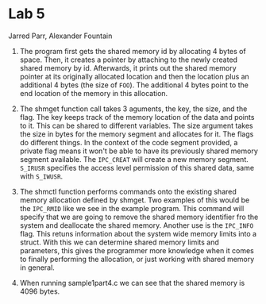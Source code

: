 # Lab 5
Jarred Parr, Alexander Fountain

1. The program first gets the shared memory id by allocating 4 bytes of space. Then, it creates a pointer by attaching to the newly created shared memory by id. Afterwards, it prints out the shared memory pointer at its originally allocated location and then the location plus an additional 4 bytes (the size of `FOO`). The additional 4 bytes point to the end location of the memory in this allocation.

2. The shmget function call takes 3 aguments, the key, the size, and the flag. The key keeps track of the memory location of the data and points to it. This can be shared to different variables. The size argument takes the size in bytes for the memory segment and allocates for it. The flags do different things. In the context of the code segment provided, a private flag means it won't be able to have its previously shared memory segment available. The `IPC_CREAT` will create a new memory segment. `S_IRUSR` specifies the access level permission of this shared data, same with `S_IWUSR`.

3. The shmctl function performs commands onto the existing shared memory allocation defined by shmget. Two examples of this would be the `IPC_RMID` like we see in the example program. This command will specify that we are going to remove the shared memory identifier fro the system and deallocate the shared memory. Another use is the `IPC_INFO` flag. This retuns information about the system wide memory limits into a struct. With this we can determine shared memory limits and parameters, this gives the programmer more knowledge when it comes to finally performing the allocation, or just working with shared memory in general.

4.  When running sample1part4.c we can see that the shared memory is 4096 bytes.  
